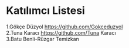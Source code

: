# **Katılımcı Listesi**
1.Gökçe Düzyol  https://github.com/Gokceduzyol \
2.Tuna Karacı   https://github.com/Tuna Karacı \
3.Batu Benli-Rüzgar Temizkan

